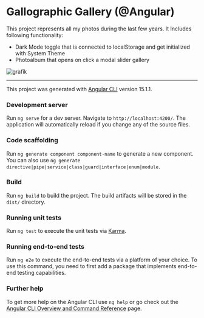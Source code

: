 # Gallographic Gallery (@Angular)

This project represents all my photos during the last few years.
It Includes following functionality:

- Dark Mode toggle that is connected to localStorage and get initialized with System Theme
- Photoalbum that opens on click a modal slider gallery


![grafik](https://github.com/Semias/Gallographic-Gallery/assets/62961421/5783fe5d-97ef-4bc1-a4d8-8172b7e6bd94)


---

This project was generated with [Angular CLI](https://github.com/angular/angular-cli) version 15.1.1.

### Development server

Run `ng serve` for a dev server. Navigate to `http://localhost:4200/`. The application will automatically reload if you change any of the source files.

### Code scaffolding

Run `ng generate component component-name` to generate a new component. You can also use `ng generate directive|pipe|service|class|guard|interface|enum|module`.

### Build

Run `ng build` to build the project. The build artifacts will be stored in the `dist/` directory.

### Running unit tests

Run `ng test` to execute the unit tests via [Karma](https://karma-runner.github.io).

### Running end-to-end tests

Run `ng e2e` to execute the end-to-end tests via a platform of your choice. To use this command, you need to first add a package that implements end-to-end testing capabilities.

### Further help

To get more help on the Angular CLI use `ng help` or go check out the [Angular CLI Overview and Command Reference](https://angular.io/cli) page.
